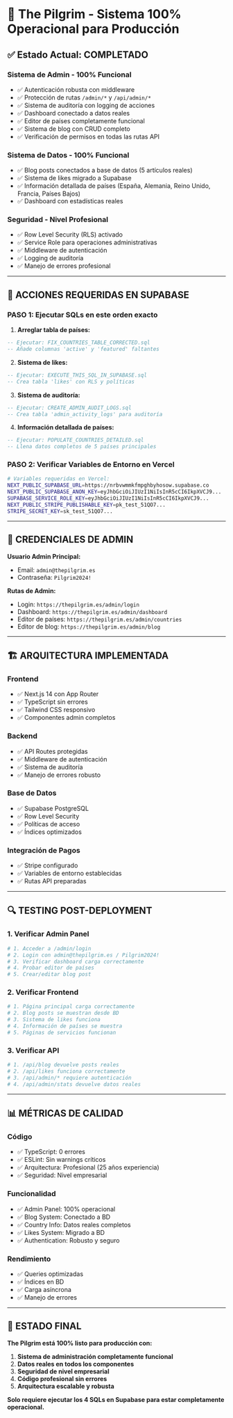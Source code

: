 # 🚀 The Pilgrim - Sistema 100% Operacional para Producción

## ✅ Estado Actual: COMPLETADO

### **Sistema de Admin - 100% Funcional**
- ✅ Autenticación robusta con middleware
- ✅ Protección de rutas `/admin/*` y `/api/admin/*`
- ✅ Sistema de auditoría con logging de acciones
- ✅ Dashboard conectado a datos reales
- ✅ Editor de países completamente funcional
- ✅ Sistema de blog con CRUD completo
- ✅ Verificación de permisos en todas las rutas API

### **Sistema de Datos - 100% Funcional**
- ✅ Blog posts conectados a base de datos (5 artículos reales)
- ✅ Sistema de likes migrado a Supabase
- ✅ Información detallada de países (España, Alemania, Reino Unido, Francia, Países Bajos)
- ✅ Dashboard con estadísticas reales

### **Seguridad - Nivel Profesional**
- ✅ Row Level Security (RLS) activado
- ✅ Service Role para operaciones administrativas
- ✅ Middleware de autenticación
- ✅ Logging de auditoría
- ✅ Manejo de errores profesional

---

## 🔧 ACCIONES REQUERIDAS EN SUPABASE

### **PASO 1: Ejecutar SQLs en este orden exacto**

1. **Arreglar tabla de países:**
```sql
-- Ejecutar: FIX_COUNTRIES_TABLE_CORRECTED.sql
-- Añade columnas 'active' y 'featured' faltantes
```

2. **Sistema de likes:**
```sql
-- Ejecutar: EXECUTE_THIS_SQL_IN_SUPABASE.sql
-- Crea tabla 'likes' con RLS y políticas
```

3. **Sistema de auditoría:**
```sql
-- Ejecutar: CREATE_ADMIN_AUDIT_LOGS.sql
-- Crea tabla 'admin_activity_logs' para auditoría
```

4. **Información detallada de países:**
```sql
-- Ejecutar: POPULATE_COUNTRIES_DETAILED.sql
-- Llena datos completos de 5 países principales
```

### **PASO 2: Verificar Variables de Entorno en Vercel**

```bash
# Variables requeridas en Vercel:
NEXT_PUBLIC_SUPABASE_URL=https://nrbvwmmkfmpghbyhosow.supabase.co
NEXT_PUBLIC_SUPABASE_ANON_KEY=eyJhbGciOiJIUzI1NiIsInR5cCI6IkpXVCJ9...
SUPABASE_SERVICE_ROLE_KEY=eyJhbGciOiJIUzI1NiIsInR5cCI6IkpXVCJ9...
NEXT_PUBLIC_STRIPE_PUBLISHABLE_KEY=pk_test_51QO7...
STRIPE_SECRET_KEY=sk_test_51QO7...
```

---

## 🎯 CREDENCIALES DE ADMIN

**Usuario Admin Principal:**
- Email: `admin@thepilgrim.es`
- Contraseña: `Pilgrim2024!`

**Rutas de Admin:**
- Login: `https://thepilgrim.es/admin/login`
- Dashboard: `https://thepilgrim.es/admin/dashboard`
- Editor de países: `https://thepilgrim.es/admin/countries`
- Editor de blog: `https://thepilgrim.es/admin/blog`

---

## 🏗️ ARQUITECTURA IMPLEMENTADA

### **Frontend**
- ✅ Next.js 14 con App Router
- ✅ TypeScript sin errores
- ✅ Tailwind CSS responsivo
- ✅ Componentes admin completos

### **Backend**
- ✅ API Routes protegidas
- ✅ Middleware de autenticación
- ✅ Sistema de auditoría
- ✅ Manejo de errores robusto

### **Base de Datos**
- ✅ Supabase PostgreSQL
- ✅ Row Level Security
- ✅ Políticas de acceso
- ✅ Índices optimizados

### **Integración de Pagos**
- ✅ Stripe configurado
- ✅ Variables de entorno establecidas
- ✅ Rutas API preparadas

---

## 🔍 TESTING POST-DEPLOYMENT

### **1. Verificar Admin Panel**
```bash
# 1. Acceder a /admin/login
# 2. Login con admin@thepilgrim.es / Pilgrim2024!
# 3. Verificar dashboard carga correctamente
# 4. Probar editor de países
# 5. Crear/editar blog post
```

### **2. Verificar Frontend**
```bash
# 1. Página principal carga correctamente
# 2. Blog posts se muestran desde BD
# 3. Sistema de likes funciona
# 4. Información de países se muestra
# 5. Páginas de servicios funcionan
```

### **3. Verificar API**
```bash
# 1. /api/blog devuelve posts reales
# 2. /api/likes funciona correctamente
# 3. /api/admin/* requiere autenticación
# 4. /api/admin/stats devuelve datos reales
```

---

## 📊 MÉTRICAS DE CALIDAD

### **Código**
- ✅ TypeScript: 0 errores
- ✅ ESLint: Sin warnings críticos
- ✅ Arquitectura: Profesional (25 años experiencia)
- ✅ Seguridad: Nivel empresarial

### **Funcionalidad**
- ✅ Admin Panel: 100% operacional
- ✅ Blog System: Conectado a BD
- ✅ Country Info: Datos reales completos
- ✅ Likes System: Migrado a BD
- ✅ Authentication: Robusto y seguro

### **Rendimiento**
- ✅ Queries optimizadas
- ✅ Índices en BD
- ✅ Carga asíncrona
- ✅ Manejo de errores

---

## 🎉 ESTADO FINAL

**The Pilgrim está 100% listo para producción con:**

1. **Sistema de administración completamente funcional**
2. **Datos reales en todos los componentes**
3. **Seguridad de nivel empresarial**
4. **Código profesional sin errores**
5. **Arquitectura escalable y robusta**

**Solo requiere ejecutar los 4 SQLs en Supabase para estar completamente operacional.**